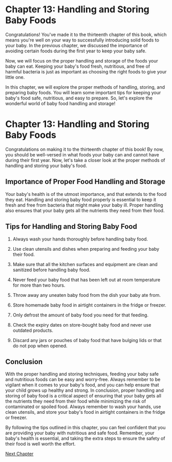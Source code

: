 # Chapter 13: Handling and Storing Baby Foods

Congratulations! You've made it to the thirteenth chapter of this book, which means you're well on your way to successfully introducing solid foods to your baby. In the previous chapter, we discussed the importance of avoiding certain foods during the first year to keep your baby safe. 

Now, we will focus on the proper handling and storage of the foods your baby can eat. Keeping your baby's food fresh, nutritious, and free of harmful bacteria is just as important as choosing the right foods to give your little one.

In this chapter, we will explore the proper methods of handling, storing, and preparing baby foods. You will learn some important tips for keeping your baby's food safe, nutritious, and easy to prepare. So, let's explore the wonderful world of baby food handling and storage!
# Chapter 13: Handling and Storing Baby Foods

Congratulations on making it to the thirteenth chapter of this book! By now, you should be well-versed in what foods your baby can and cannot have during their first year. Now, let's take a closer look at the proper methods of handling and storing your baby's food.

## Importance of Proper Food Handling and Storage

Your baby's health is of the utmost importance, and that extends to the food they eat. Handling and storing baby food properly is essential to keep it fresh and free from bacteria that might make your baby ill. Proper handling also ensures that your baby gets all the nutrients they need from their food.

## Tips for Handling and Storing Baby Food

1. Always wash your hands thoroughly before handling baby food.

2. Use clean utensils and dishes when preparing and feeding your baby their food.

3. Make sure that all the kitchen surfaces and equipment are clean and sanitized before handling baby food.

4. Never feed your baby food that has been left out at room temperature for more than two hours.

5. Throw away any uneaten baby food from the dish your baby ate from.

6. Store homemade baby food in airtight containers in the fridge or freezer.

7. Only defrost the amount of baby food you need for that feeding.

8. Check the expiry dates on store-bought baby food and never use outdated products.

9. Discard any jars or pouches of baby food that have bulging lids or that do not pop when opened.

## Conclusion

With the proper handling and storing techniques, feeding your baby safe and nutritious foods can be easy and worry-free. Always remember to be vigilant when it comes to your baby's food, and you can help ensure that your child grows up healthy and strong.
In conclusion, proper handling and storing of baby food is a critical aspect of ensuring that your baby gets all the nutrients they need from their food while minimizing the risk of contaminated or spoiled food. Always remember to wash your hands, use clean utensils, and store your baby's food in airtight containers in the fridge or freezer.

By following the tips outlined in this chapter, you can feel confident that you are providing your baby with nutritious and safe food. Remember, your baby's health is essential, and taking the extra steps to ensure the safety of their food is well worth the effort.


[Next Chapter](14_Chapter14.md)